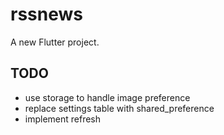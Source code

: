 # rssnews

A new Flutter project.

## TODO

- use storage to handle image preference
- replace settings table with shared_preference
- implement refresh
